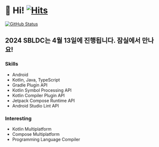# 👋 Hi! [![Hits](https://hits.seeyoufarm.com/api/count/incr/badge.svg?url=https%3A%2F%2Fgithub.com%2Fjisungbin%2Fjisungbin&count_bg=%2396D667&title_bg=%23555555&icon=ghostery.svg&icon_color=%23FFFFFF&title=see+my+profile&edge_flat=false)](https://github.com/jisungbin/fashion-guide)

<a href="https://github.com/jisungbin"><img alt="GitHub Status" src="https://github-readme-stats.vercel.app/api?username=jisungbin&hide=contribs&show_icons=true&include_all_commits=true&count_private=true"/></a>

## 2024 SBLDC는 4월 13일에 진행됩니다. 잠실에서 만나요!

### Skills

- Android
- Kotlin, Java, TypeScript
- Gradle Plugin API
- Kotlin Symbol Processing API
- Kotlin Compiler Plugin API
- Jetpack Compose Runtime API
- Android Studio Lint API

### Interesting

- Kotlin Multiplatform
- Compose Multiplatform
- Programming Language Compiler
